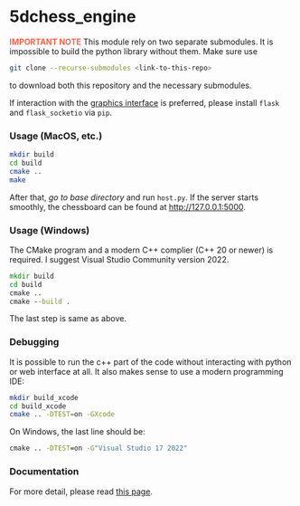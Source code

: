5dchess_engine
==================

<bold style="color:#ff6347;">**IMPORTANT NOTE**</bold> This module rely on two separate submodules. It is impossible to build the python library without them. Make sure use
```sh
git clone --recurse-submodules <link-to-this-repo>
```
to download both this repository and the necessary submodules.

If interaction with the [graphics interface](https://github.com/SuZero-5DChess/5dchess_client) is preferred, please install `flask` and `flask_socketio` via `pip`.

### Usage (MacOS, etc.)

```sh
mkdir build
cd build
cmake ..
make
```

After that, *go to base directory* and run `host.py`. If the server starts smoothly, the chessboard can be found at <http://127.0.0.1:5000>.

### Usage (Windows)

The CMake program and a modern C++ complier (C++ 20 or newer) is required. I suggest Visual Studio Community version 2022.

```cmd
mkdir build
cd build
cmake ..
cmake --build .
```

The last step is same as above.

### Debugging
It is possible to run the c++ part of the code without interacting with python or web interface at all. It also makes sense to use a modern programming IDE:
```sh
mkdir build_xcode
cd build_xcode
cmake .. -DTEST=on -GXcode
```
On Windows, the last line should be:
```cmd
cmake .. -DTEST=on -G"Visual Studio 17 2022"
```
### Documentation

For more detail, please read [this page](docs/index.md).
